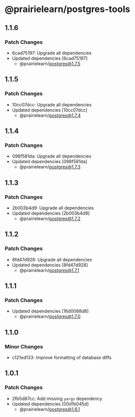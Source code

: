 # @prairielearn/postgres-tools

## 1.1.6

### Patch Changes

- 6cad75197: Upgrade all dependencies
- Updated dependencies [6cad75197]
  - @prairielearn/postgres@1.7.5

## 1.1.5

### Patch Changes

- 10cc07dcc: Upgrade all dependencies
- Updated dependencies [10cc07dcc]
  - @prairielearn/postgres@1.7.4

## 1.1.4

### Patch Changes

- 098f581da: Upgrade all dependencies
- Updated dependencies [098f581da]
  - @prairielearn/postgres@1.7.3

## 1.1.3

### Patch Changes

- 2b003b4d9: Upgrade all dependencies
- Updated dependencies [2b003b4d9]
  - @prairielearn/postgres@1.7.2

## 1.1.2

### Patch Changes

- 8fd47d928: Upgrade all dependencies
- Updated dependencies [8fd47d928]
  - @prairielearn/postgres@1.7.1

## 1.1.1

### Patch Changes

- Updated dependencies [16d0068d8]
  - @prairielearn/postgres@1.7.0

## 1.1.0

### Minor Changes

- c121ed133: Improve formatting of database diffs

## 1.0.1

### Patch Changes

- 2fb5d87cc: Add missing `yargs` dependency
- Updated dependencies [00d1b045d]
  - @prairielearn/postgres@1.6.1
